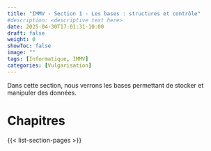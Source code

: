 ```yaml
---
title: "IMMV - Section 1 - Les bases : structures et contrôle"
#description: <descriptive text here>
date: 2025-04-30T17:01:31-10:00
draft: false
weight: 0
showToc: false
image: ""
tags: [Informatique, IMMV]
categories: [Vulgarisation]
---
```

Dans cette section, nous verrons les bases permettant de stocker et manipuler des données.

# Chapitres

{{< list-section-pages >}}